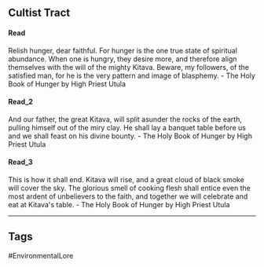 ## Cultist Tract
#### Read
Relish hunger, dear faithful. For hunger is the one true state of spiritual abundance. When one is hungry, they desire more, and therefore align themselves with the will of the mighty Kitava. Beware, my followers, of the satisfied man, for he is the very pattern and image of blasphemy. - The Holy Book of Hunger by High Priest Utula

#### Read_2
And our father, the great Kitava, will split asunder the rocks of the earth, pulling himself out of the miry clay. He shall lay a banquet table before us and we shall feast on his divine bounty. - The Holy Book of Hunger by High Priest Utula

#### Read_3
This is how it shall end. Kitava will rise, and a great cloud of black smoke will cover the sky. The glorious smell of cooking flesh shall entice even the most ardent of unbelievers to the faith, and together we will celebrate and eat at Kitava's table. - The Holy Book of Hunger by High Priest Utula

---
## Tags
#EnvironmentalLore